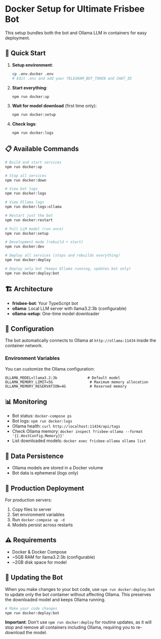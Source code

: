 # Docker Setup for Ultimate Frisbee Bot

This setup bundles both the bot and Ollama LLM in containers for easy deployment.

## 🚀 Quick Start

1. **Setup environment**:
   ```bash
   cp .env.docker .env
   # Edit .env and add your TELEGRAM_BOT_TOKEN and CHAT_ID
   ```

2. **Start everything**:
   ```bash
   npm run docker:up
   ```

3. **Wait for model download** (first time only):
   ```bash
   npm run docker:setup
   ```

4. **Check logs**:
   ```bash
   npm run docker:logs
   ```

## 📋 Available Commands

```bash
# Build and start services
npm run docker:up

# Stop all services
npm run docker:down

# View bot logs
npm run docker:logs

# View Ollama logs
npm run docker:logs:ollama

# Restart just the bot
npm run docker:restart

# Pull LLM model (run once)
npm run docker:setup

# Development mode (rebuild + start)
npm run docker:dev

# Deploy all services (stops and rebuilds everything)
npm run docker:deploy

# Deploy only bot (keeps Ollama running, updates bot only)
npm run docker:deploy:bot
```

## 🏗️ Architecture

- **frisbee-bot**: Your TypeScript bot
- **ollama**: Local LLM server with llama3.2:3b (configurable)
- **ollama-setup**: One-time model downloader

## 🔧 Configuration

The bot automatically connects to Ollama at `http://ollama:11434` inside the container network.

### Environment Variables

You can customize the Ollama configuration:

```env
OLLAMA_MODEL=llama3.2:3b              # Default model
OLLAMA_MEMORY_LIMIT=5G                 # Maximum memory allocation
OLLAMA_MEMORY_RESERVATION=4G           # Reserved memory
```

## 📊 Monitoring

- Bot status: `docker-compose ps`
- Bot logs: `npm run docker:logs`
- Ollama health: `curl http://localhost:11434/api/tags`
- Check Ollama memory: `docker inspect frisbee-ollama --format '{{.HostConfig.Memory}}'`
- List downloaded models: `docker exec frisbee-ollama ollama list`

## 💾 Data Persistence

- Ollama models are stored in a Docker volume
- Bot data is ephemeral (logs only)

## 🚀 Production Deployment

For production servers:
1. Copy files to server
2. Set environment variables
3. Run `docker-compose up -d`
4. Models persist across restarts

## ⚠️ Requirements

- Docker & Docker Compose
- ~5GB RAM for llama3.2:3b (configurable)
- ~2GB disk space for model

## 🔄 Updating the Bot

When you make changes to your bot code, use `npm run docker:deploy:bot` to update only the bot container without affecting Ollama. This preserves the downloaded model and keeps Ollama running.

```bash
# Make your code changes
npm run docker:deploy:bot
```

**Important**: Don't use `npm run docker:deploy` for routine updates, as it will stop and remove all containers including Ollama, requiring you to re-download the model.